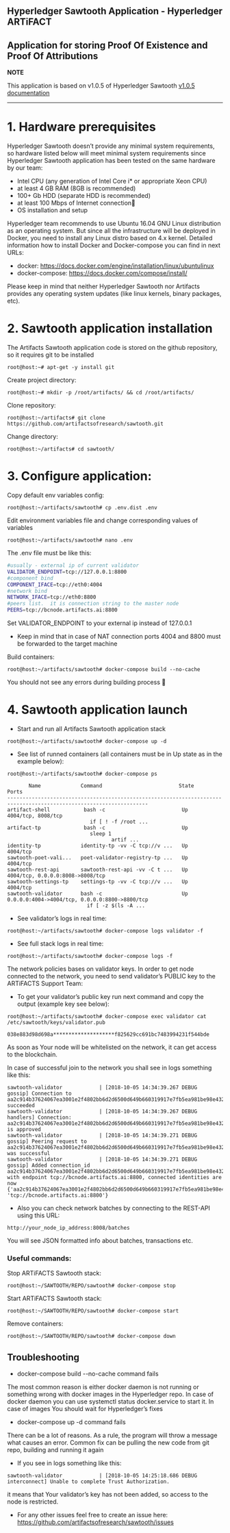 ## Hyperledger Sawtooth Application - Hyperledger ARTiFACT

Application for storing Proof Of Existence and Proof Of Attributions
---
**NOTE**

This application is based on v1.0.5 of Hyperledger Sawtooth [v1.0.5 documentation](https://sawtooth.hyperledger.org/docs/core/releases/1.0.5/)

---

# 1. Hardware prerequisites

Hyperledger Sawtooth doesn’t provide any minimal system requirements, so hardware listed below will meet minimal system requirements since Hyperledger Sawtooth application has been tested on the same hardware by our team:

  - Intel CPU (any generation of Intel Core i* or appropriate Xeon CPU)
  - at least 4 GB RAM (8GB is recommended)
  - 100+ Gb HDD (separate HDD is recommended)
  - at least 100 Mbps of Internet connection
  - OS installation and setup

Hyperledger team recommends to use Ubuntu 16.04 GNU Linux distribution as an operating system. But since all the infrastructure will be deployed in Docker, you need to install any Linux distro based on 4.x kernel. 
Detailed information how to install Docker and Docker-compose you can find in next URLs:
  - docker: https://docs.docker.com/engine/installation/linux/ubuntulinux
  - docker-compose: https://docs.docker.com/compose/install/
 
Please keep in mind that neither Hyperledger Sawtooth nor Artifacts provides any operating system updates (like linux kernels, binary packages, etc).  

# 2. Sawtooth application installation

The Artifacts Sawtooth application code is stored on the github repository, so it requires git to be installed
```
root@host:~# apt-get -y install git
```
Create project directory:
```
root@host:~# mkdir -p /root/artifacts/ && cd /root/artifacts/
```
Clone repository:
```
root@host:~/artifacts# git clone https://github.com/artifactsofresearch/sawtooth.git
```
Change directory:
```
root@host:~/artifacts# cd sawtooth/
```

# 3. Configure application:

Copy default env variables config:
```
root@host:~/artifacts/sawtooth# cp .env.dist .env
```
Edit environment variables file and change corresponding values of variables
```
root@host:~/artifacts/sawtooth# nano .env
```
The .env file must be like this:
```bash
#usually - external ip of current validator
VALIDATOR_ENDPOINT=tcp://127.0.0.1:8800
#component bind
COMPONENT_IFACE=tcp://eth0:4004
#network bind
NETWORK_IFACE=tcp://eth0:8800
#peers list.  it is connection string to the master node
PEERS=tcp://bcnode.artifacts.ai:8800
```
Set VALIDATOR_ENDPOINT to your external ip instead of 127.0.0.1
  - Keep in mind that in case of NAT connection ports 4004 and 8800 must be forwarded to the target machine

Build containers:
```
root@host:~/artifacts/sawtooth# docker-compose build --no-cache
```
You should not see any errors during building process

# 4. Sawtooth application launch

  - Start and run all Artifacts Sawtooth application stack
```
root@host:~/artifacts/sawtooth# docker-compose up -d
```
  - See list of runned containers (all containers must be in Up state as in the example below):
```
root@host:~/artifacts/sawtooth# docker-compose ps
```
```
       Name             Command                         State           Ports                     
--------------------------------------------------------------------------------------------------------------------
artifact-shell           bash -c                         Up      4004/tcp, 8008/tcp                            
                           if [ ! -f /root ...
artifact-tp              bash -c                         Up                                                    
                           sleep 1                                                                              
                                  artif ...                                                                            
identity-tp             identity-tp -vv -C tcp://v ...   Up      4004/tcp                                      
sawtooth-poet-vali...   poet-validator-registry-tp ...   Up      4004/tcp                                      
sawtooth-rest-api       sawtooth-rest-api -vv -C t ...   Up      4004/tcp, 0.0.0.0:8008->8008/tcp              
sawtooth-settings-tp    settings-tp -vv -C tcp://v ...   Up      4004/tcp                                      
sawtooth-validator      bash -c                          Up      0.0.0.0:4004->4004/tcp, 0.0.0.0:8800->8800/tcp
                          if [ -z $(ls -A ...                                                                  
```


  - See validator’s logs in real time:
```
root@host:~/artifacts/sawtooth# docker-compose logs validator -f
```
  - See full stack logs in real time:
```
root@host:~/artifacts/sawtooth# docker-compose logs -f
```

The network policies bases on validator keys. In order to get node connected to the network, you need to send validator’s PUBLIC key to the ARTiFACTS Support Team:

  - To get your validator’s public key run next command and copy the output (example key see below):
```
root@host:~/artifacts/sawtooth# docker-compose exec validator cat /etc/sawtooth/keys/validator.pub
```
```
038e883d98d698a********************f825629cc691bc7483994231f544bde
```

As soon as Your node will be whitelisted on the network, it can get access to the blockchain.

In case of successful join to the network you shall see in logs something like this:
```
sawtooth-validator            | [2018-10-05 14:34:39.267 DEBUG    gossip] Connection to aa2c914b37624067ea3001e2f4802bb6d2d6500d649b660319917e7fb5ea981be98e4328743a1926af834ddfa13765d3b3a535d78ca53e13fd903d434953b075 succeeded
sawtooth-validator            | [2018-10-05 14:34:39.267 DEBUG    handlers] Connection: aa2c914b37624067ea3001e2f4802bb6d2d6500d649b660319917e7fb5ea981be98e4328743a1926af834ddfa13765d3b3a535d78ca53e13fd903d434953b075 is approved
sawtooth-validator            | [2018-10-05 14:34:39.271 DEBUG    gossip] Peering request to aa2c914b37624067ea3001e2f4802bb6d2d6500d649b660319917e7fb5ea981be98e4328743a1926af834ddfa13765d3b3a535d78ca53e13fd903d434953b075 was successful
sawtooth-validator            | [2018-10-05 14:34:39.271 DEBUG    gossip] Added connection_id aa2c914b37624067ea3001e2f4802bb6d2d6500d649b660319917e7fb5ea981be98e4328743a1926af834ddfa13765d3b3a535d78ca53e13fd903d434953b075 with endpoint tcp://bcnode.artifacts.ai:8800, connected identities are now {'aa2c914b37624067ea3001e2f4802bb6d2d6500d649b660319917e7fb5ea981be98e4328743a1926af834ddfa13765d3b3a535d78ca53e13fd903d434953b075': 'tcp://bcnode.artifacts.ai:8800'}
```

  - Also you can check network batches by connecting to the REST-API using this URL:
```
http://your_node_ip_address:8008/batches
```
You will see JSON formatted info about batches, transactions etc.

### Useful commands:

Stop ARTiFACTS Sawtooth stack:
```
root@host:~/SAWTOOTH/REPO/sawtooth# docker-compose stop
```
Start ARTiFACTS Sawtooth stack:
```
root@host:~/SAWTOOTH/REPO/sawtooth# docker-compose start
```
Remove containers:
```
root@host:~/SAWTOOTH/REPO/sawtooth# docker-compose down
```

## Troubleshooting

  - docker-compose build --no-cache command fails
  
  The most common reason is either docker daemon is not running or something wrong with docker images in the Hyperledger repo. In case of docker daemon you can use systemctl status docker.service to start it. In case of images You should wait for Hyperledger’s fixes
  - docker-compose up -d command fails
  
  There can be a lot of reasons. As a rule, the program will throw a message what causes an error. Common fix can be pulling the new code from git repo, building and running it again
  -  If you see in logs something like this:
```
sawtooth-validator            | [2018-10-05 14:25:18.686 DEBUG    interconnect] Unable to complete Trust Authorization.
```
  it means that Your validator’s key has not been added, so access to the node is restricted.
  - For any other issues feel free to create an issue here: https://github.com/artifactsofresearch/sawtooth/issues 
